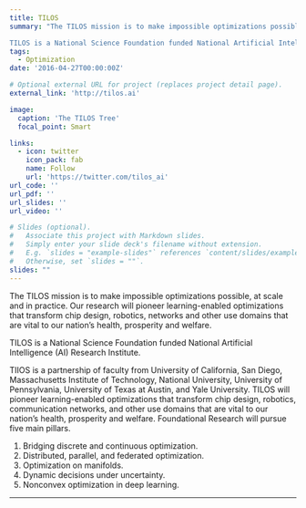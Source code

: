 ```yaml
---
title: TILOS
summary: "The TILOS mission is to make impossible optimizations possible, at scale and in practice. Our research will pioneer learning-enabled optimizations that transform chip design, robotics, networks and other use domains that are vital to our nation’s health, prosperity and welfare.

TILOS is a National Science Foundation funded National Artificial Intelligence (AI) Research Institute."
tags:
  - Optimization
date: '2016-04-27T00:00:00Z'

# Optional external URL for project (replaces project detail page).
external_link: 'http://tilos.ai'

image:
  caption: 'The TILOS Tree'
  focal_point: Smart

links:
  - icon: twitter
    icon_pack: fab
    name: Follow
    url: 'https://twitter.com/tilos_ai'
url_code: ''
url_pdf: ''
url_slides: ''
url_video: ''

# Slides (optional).
#   Associate this project with Markdown slides.
#   Simply enter your slide deck's filename without extension.
#   E.g. `slides = "example-slides"` references `content/slides/example-slides.md`.
#   Otherwise, set `slides = ""`.
slides: ""
---
```

The TILOS mission is to make impossible optimizations possible, at scale and in practice. Our research will pioneer learning-enabled optimizations that transform chip design, robotics, networks and other use domains that are vital to our nation’s health, prosperity and welfare.

TILOS is a National Science Foundation funded National Artificial Intelligence (AI) Research Institute.

TIIOS is a partnership of faculty from University of California, San Diego, Massachusetts Institute of Technology, National University, University of Pennsylvania, University of Texas at Austin, and Yale University. TILOS will pioneer learning-enabled optimizations that transform chip design, robotics, communication networks, and other use domains that are vital to our nation’s health, prosperity and welfare. Foundational Research will pursue five main pillars.

1.    Bridging discrete and continuous optimization.
2.    Distributed, parallel, and federated optimization.
3.    Optimization on manifolds.
4.    Dynamic decisions under uncertainty.
4.    Nonconvex optimization in deep learning.

---
